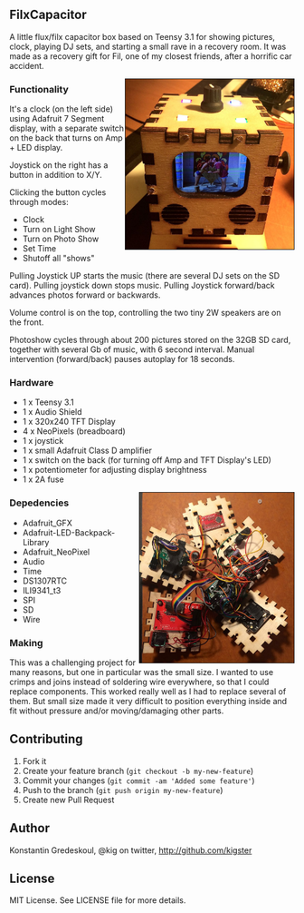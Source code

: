 ## FilxCapacitor

A little flux/filx capacitor box based on Teensy 3.1 for showing pictures, clock, playing DJ sets, and starting a small rave in a recovery room.  It was made as a recovery gift for Fil, one of my closest friends, after a horrific car accident.

<img src="doc/front-view.jpg" alt="" title="" height="300" border="1" align="right">

### Functionality

It's a clock (on the left side) using Adafruit 7 Segment display, with a separate switch on the back that turns on Amp + LED display. 

Joystick on the right has a button in addition to X/Y. 

Clicking the button cycles through modes: 
* Clock
* Turn on Light Show
* Turn on Photo Show
* Set Time
* Shutoff all "shows"

Pulling Joystick UP starts the music (there are several DJ sets on the SD card). 
Pulling joystick down stops music. 
Pulling Joystick forward/back advances photos forward or backwards. 

Volume control is on the top, controlling the two tiny 2W speakers are on the front.

Photoshow cycles through about 200 pictures stored on the 32GB SD card, together with several Gb of music, with 6 second interval.  Manual intervention (forward/back) pauses autoplay for 18 seconds.

### Hardware

* 1 x Teensy 3.1
* 1 x Audio Shield
* 1 x 320x240 TFT Display
* 4 x NeoPixels (breadboard)
* 1 x joystick
* 1 x small Adafruit Class D amplifier
* 1 x switch on the back (for turning off Amp and TFT Display's LED)
* 1 x potentiometer for adjusting display brightness
* 1 x 2A fuse

<img src="doc/opened-view.jpg" alt="" title="" height="300" border="1" align="right">


### Depedencies

* Adafruit_GFX
* Adafruit-LED-Backpack-Library
* Adafruit_NeoPixel
* Audio
* Time
* DS1307RTC
* ILI9341_t3
* SPI
* SD
* Wire

### Making 

This was a challenging project for many reasons, but one in particular was the small size. I wanted to use crimps and joins instead of soldering wire everywhere, so that I could replace components. This worked really well as I had to replace several of them. But small size made it very difficult to position everything inside and fit without pressure and/or moving/damaging other parts.

## Contributing

1. Fork it
2. Create your feature branch (`git checkout -b my-new-feature`)
3. Commit your changes (`git commit -am 'Added some feature'`)
4. Push to the branch (`git push origin my-new-feature`)
5. Create new Pull Request

## Author

Konstantin Gredeskoul, @kig on twitter, http://github.com/kigster

## License

MIT License.  See LICENSE file for more details.

